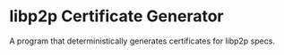 # libp2p Certificate Generator

A program that deterministically generates certificates for libp2p specs.

